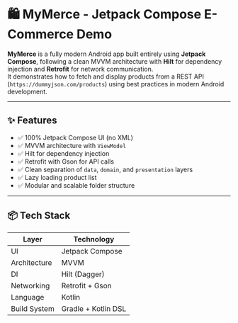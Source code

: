 # 🛍️ MyMerce - Jetpack Compose E-Commerce Demo

**MyMerce** is a fully modern Android app built entirely using **Jetpack Compose**, following a clean MVVM architecture with **Hilt** for dependency injection and **Retrofit** for network communication.  
It demonstrates how to fetch and display products from a REST API (`https://dummyjson.com/products`) using best practices in modern Android development.

---

## ✨ Features

- ✅ 100% Jetpack Compose UI (no XML)
- ✅ MVVM architecture with `ViewModel`
- ✅ Hilt for dependency injection
- ✅ Retrofit with Gson for API calls
- ✅ Clean separation of `data`, `domain`, and `presentation` layers
- ✅ Lazy loading product list
- ✅ Modular and scalable folder structure

---

## 📦 Tech Stack

| Layer          | Technology          |
|----------------|---------------------|
| UI             | Jetpack Compose     |
| Architecture   | MVVM                |
| DI             | Hilt (Dagger)       |
| Networking     | Retrofit + Gson     |
| Language       | Kotlin              |
| Build System   | Gradle + Kotlin DSL |
